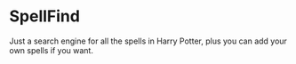 # SpellFind
Just a search engine for all the spells in Harry Potter, plus you can add your own spells if you want.
